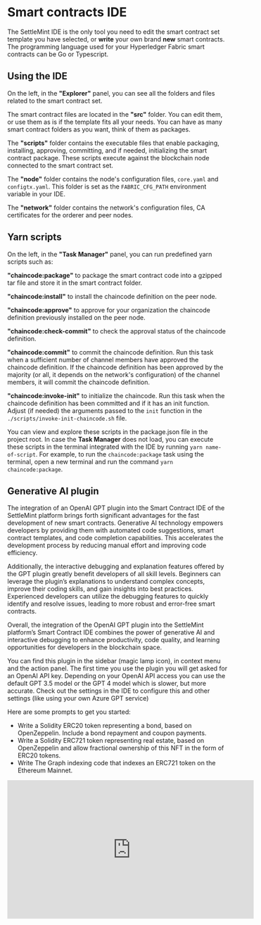 # Smart contracts IDE

The SettleMint IDE is the only tool you need to edit the smart contract set template you have selected, or **write** your own brand **new** smart contracts. The programming language used for your Hyperledger Fabric smart contracts can be Go or Typescript.

## Using the IDE

On the left, in the **"Explorer"** panel, you can see all the folders and files related to the smart contract set.

The smart contract files are located in the **"src"** folder. You can edit them, or use them as is if the template fits all your needs. You can have as many smart contract folders as you want, think of them as packages.

The **"scripts"** folder contains the executable files that enable packaging, installing, approving, committing, and if needed, initializing the smart contract package. These scripts execute against the blockchain node connected to the smart contract set.

The **"node"** folder contains the node's configuration files, `core.yaml` and `configtx.yaml`. This folder is set as the `FABRIC_CFG_PATH` environment variable in your IDE.

The **"network"** folder contains the network's configuration files, CA certificates for the orderer and peer nodes.

## Yarn scripts

On the left, in the **"Task Manager"** panel, you can run predefined yarn scripts such as:

**"chaincode:package"** to package the smart contract code into a gzipped tar file and store it in the smart contract folder.

**"chaincode:install"** to install the chaincode definition on the peer node.

**"chaincode:approve"** to approve for your organization the chaincode definition previously installed on the peer node.

**"chaincode:check-commit"** to check the approval status of the chaincode definition.

**"chaincode:commit"** to commit the chaincode definition. Run this task when a sufficient number of channel members have approved the chaincode definition. If the chaincode definition has been approved by the majority (or all, it depends on the network's configuration) of the channel members, it will commit the chaincode definition.

**"chaincode:invoke-init"** to initialize the chaincode. Run this task when the chaincode definition has been committed and if it has an init function. Adjust (if needed) the arguments passed to the `init` function in the `./scripts/invoke-init-chaincode.sh` file.

You can view and explore these scripts in the package.json file in the project root. In case the **Task Manager** does not load, you can execute these scripts in the terminal integrated with the IDE by running `yarn name-of-script`.
For example, to run the `chaincode:package` task using the terminal, open a new terminal and run the command `yarn chaincode:package`.

## Generative AI plugin

The integration of an OpenAI GPT plugin into the Smart Contract IDE of the SettleMint platform brings forth significant advantages for the fast development of new smart contracts. Generative AI technology empowers developers by providing them with automated code suggestions, smart contract templates, and code completion capabilities. This accelerates the development process by reducing manual effort and improving code efficiency.

Additionally, the interactive debugging and explanation features offered by the GPT plugin greatly benefit developers of all skill levels. Beginners can leverage the plugin’s explanations to understand complex concepts, improve their coding skills, and gain insights into best practices. Experienced developers can utilize the debugging features to quickly identify and resolve issues, leading to more robust and error-free smart contracts.

Overall, the integration of the OpenAI GPT plugin into the SettleMint platform’s Smart Contract IDE combines the power of generative AI and interactive debugging to enhance productivity, code quality, and learning opportunities for developers in the blockchain space.

You can find this plugin in the sidebar (magic lamp icon), in context menu and the action panel. The first time you use the plugin you will get asked for an OpenAI API key. Depending on your OpenAI API access you can use the default GPT 3.5 model or the GPT 4 model which is slower, but more accurate. Check out the settings in the IDE to configure this and other settings (like using your own Azure GPT service)

Here are some prompts to get you started:

- Write a Solidity ERC20 token representing a bond, based on OpenZeppelin. Include a bond repayment and coupon payments.
- Write a Solidity ERC721 token representing real estate, based on OpenZeppelin and allow fractional ownership of this NFT in the form of ERC20 tokens.
- Write The Graph indexing code that indexes an ERC721 token on the Ethereum Mainnet.

<iframe width="560" height="315" src="https://www.youtube-nocookie.com/embed/-e4weLqbYjk" title="YouTube video player" frameborder="0" allow="accelerometer; autoplay; clipboard-write; encrypted-media; gyroscope; picture-in-picture; web-share" allowfullscreen></iframe>
